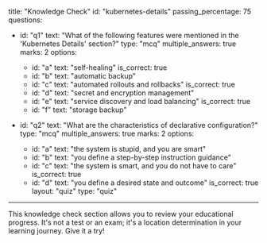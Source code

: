 title: "Knowledge Check"
id: "kubernetes-details"
passing_percentage: 75
questions:
  - id: "q1"
    text: "What of the following features were mentioned in the 'Kubernetes Details' section?"
    type: "mcq"
    multiple_answers: true
    marks: 2
    options:
      - id: "a"
        text: "self-healing"
        is_correct: true
      - id: "b"
        text: "automatic backup"
      - id: "c"
        text: "automated rollouts and rollbacks"
        is_correct: true
      - id: "d"
        text: "secret and encryption management"
      - id: "e"
        text: "service discovery and load balancing"
        is_correct: true
      - id: "f"
        text: "storage backup"

  - id: "q2"
    text: "What are the characteristics of declarative configuration?"
    type: "mcq"
    multiple_answers: true
    marks: 2
    options:
      - id: "a"
        text: "the system is stupid, and you are smart"
      - id: "b"
        text: "you define a step-by-step instruction guidance"
      - id: "c"
        text: "the system is smart, and you do not have to care"
        is_correct: true
      - id: "d"
        text: "you define a desired state and outcome"
        is_correct: true
layout: "quiz"
type: "quiz"
---
This knowledge check section allows you to review your educational progress. It's not a test or an exam; it's a location determination in your learning journey. Give it a try!
